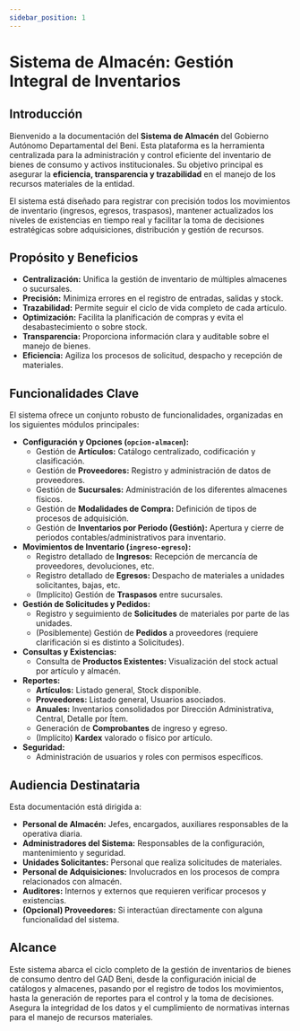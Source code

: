 ```yaml
---
sidebar_position: 1
---
```


# Sistema de Almacén: Gestión Integral de Inventarios

## Introducción

Bienvenido a la documentación del **Sistema de Almacén** del Gobierno Autónomo Departamental del Beni. Esta plataforma es la herramienta centralizada para la administración y control eficiente del inventario de bienes de consumo y activos institucionales. Su objetivo principal es asegurar la **eficiencia, transparencia y trazabilidad** en el manejo de los recursos materiales de la entidad.

El sistema está diseñado para registrar con precisión todos los movimientos de inventario (ingresos, egresos, traspasos), mantener actualizados los niveles de existencias en tiempo real y facilitar la toma de decisiones estratégicas sobre adquisiciones, distribución y gestión de recursos.

## Propósito y Beneficios

*   **Centralización:** Unifica la gestión de inventario de múltiples almacenes o sucursales.
*   **Precisión:** Minimiza errores en el registro de entradas, salidas y stock.
*   **Trazabilidad:** Permite seguir el ciclo de vida completo de cada artículo.
*   **Optimización:** Facilita la planificación de compras y evita el desabastecimiento o sobre stock.
*   **Transparencia:** Proporciona información clara y auditable sobre el manejo de bienes.
*   **Eficiencia:** Agiliza los procesos de solicitud, despacho y recepción de materiales.

## Funcionalidades Clave

El sistema ofrece un conjunto robusto de funcionalidades, organizadas en los siguientes módulos principales:

*   **Configuración y Opciones (`opcion-almacen`):**
    *   Gestión de **Artículos:** Catálogo centralizado, codificación y clasificación.
    *   Gestión de **Proveedores:** Registro y administración de datos de proveedores.
    *   Gestión de **Sucursales:** Administración de los diferentes almacenes físicos.
    *   Gestión de **Modalidades de Compra:** Definición de tipos de procesos de adquisición.
    *   Gestión de **Inventarios por Periodo (Gestión):** Apertura y cierre de periodos contables/administrativos para inventario.
*   **Movimientos de Inventario (`ingreso-egreso`):**
    *   Registro detallado de **Ingresos:** Recepción de mercancía de proveedores, devoluciones, etc.
    *   Registro detallado de **Egresos:** Despacho de materiales a unidades solicitantes, bajas, etc.
    *   (Implícito) Gestión de **Traspasos** entre sucursales.
*   **Gestión de Solicitudes y Pedidos:**
    *   Registro y seguimiento de **Solicitudes** de materiales por parte de las unidades.
    *   (Posiblemente) Gestión de **Pedidos** a proveedores (requiere clarificación si es distinto a Solicitudes).
*   **Consultas y Existencias:**
    *   Consulta de **Productos Existentes:** Visualización del stock actual por artículo y almacén.
*   **Reportes:**
    *   **Artículos:** Listado general, Stock disponible.
    *   **Proveedores:** Listado general, Usuarios asociados.
    *   **Anuales:** Inventarios consolidados por Dirección Administrativa, Central, Detalle por Ítem.
    *   Generación de **Comprobantes** de ingreso y egreso.
    *   (Implícito) **Kardex** valorado o físico por artículo.
*   **Seguridad:**
    *   Administración de usuarios y roles con permisos específicos.

## Audiencia Destinataria

Esta documentación está dirigida a:

*   **Personal de Almacén:** Jefes, encargados, auxiliares responsables de la operativa diaria.
*   **Administradores del Sistema:** Responsables de la configuración, mantenimiento y seguridad.
*   **Unidades Solicitantes:** Personal que realiza solicitudes de materiales.
*   **Personal de Adquisiciones:** Involucrados en los procesos de compra relacionados con almacén.
*   **Auditores:** Internos y externos que requieren verificar procesos y existencias.
*   **(Opcional) Proveedores:** Si interactúan directamente con alguna funcionalidad del sistema.

## Alcance

Este sistema abarca el ciclo completo de la gestión de inventarios de bienes de consumo dentro del GAD Beni, desde la configuración inicial de catálogos y almacenes, pasando por el registro de todos los movimientos, hasta la generación de reportes para el control y la toma de decisiones. Asegura la integridad de los datos y el cumplimiento de normativas internas para el manejo de recursos materiales.